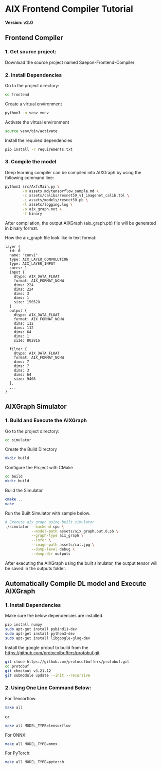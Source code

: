 
# AIX Frontend Compiler Tutorial
**Version: v2.0**

## Frontend Compiler

### 1. Get source project:
Download the source project named Saepon-Frontend-Compiler

### 2. Install Dependencies
Go to the project directory:

```bash
cd frontend
```
Create a virtual environment
```bash
python3 -m venv venv
```
Activate the virtual environment
```bash
source venv/bin/activate
```
Install the required dependencies
```bash
pip install -r requirements.txt
```




### 3. Compile the model
Deep learning compiler can be compiled into AIXGraph by using the following command line:
```bash
python3 src/AxfcMain.py \
		-m assets.md/tensorflow_sample.md \
		-c assets/calibs/resnet50_v1_imagenet_calib.tbl \
		-i assets/models/resnet50.pb \
		-l assets/logging.log \
		-o aix_graph.out \
		-f binary
```

After compilation, the output AIXGraph (aix_graph.pb) file will be generated in binary format.

How the aix_graph file look like in text format:
```plaintext
layer {
  id: 0
  name: "conv1"
  type: AIX_LAYER_CONVOLUTION
  type: AIX_LAYER_INPUT
  succs: 1
  input {
    dtype: AIX_DATA_FLOAT
    format: AIX_FORMAT_NCHW
    dims: 224
    dims: 224
    dims: 3
    dims: 1
    size: 150528
  }
  output {
    dtype: AIX_DATA_FLOAT
    format: AIX_FORMAT_NCHW
    dims: 112
    dims: 112
    dims: 64
    dims: 1
    size: 802816
  
  filter {
    dtype: AIX_DATA_FLOAT
    format: AIX_FORMAT_NCHW
    dims: 7
    dims: 7
    dims: 3
    dims: 64
    size: 9408
  },
  ...
}
```


## AIXGraph Simulator

### 1. Build and Execute the AIXGraph
Go to the project directory:

```bash
cd simulator
```
Create the Build Directory
```bash
mkdir build
```
Configure the Project with CMake
```bash
cd build
mkdir build
```
Build the Simulator
```bash
cmake ..
make
```
Run the Built Simulator with sample below.
```bash
# Execute aix_graph using built simulator
./simulator --backend cpu \
			--model-path assets/aix_graph.out.0.pb \
			--graph-type aix_graph \
			--infer \
			--image-path assets/cat.jpg \
			--dump-level debug \
			--dump-dir outputs
```
After executing the AIXGraph using the built simulator, the output tensor will be saved in the outputs folder.

##  Automatically Compile DL model and Execute AIXGraph

### 1. Install Dependencies
Make sure the below dependencies are installed.
```bash
pip install numpy  
sudo apt-get install pybind11-dev  
sudo apt-get install python3-dev 
sudo apt-get install libgoogle-glog-dev
```

Install the google probuf to build from the https://github.com/protocolbuffers/protobuf.git
```bash
git clone https://github.com/protocolbuffers/protobuf.git
cd protobuf
git checkout v3.21.12
git submodule update --init --recursive
```



### 2. Using One Line Command Below:

For Tensorflow:
```bash
make all
```
or 
```bash
make all MODEL_TYPE=tensorflow
```

For ONNX:
```bash
make all MODEL_TYPE=onnx
```

For PyTorch:
```bash
make all MODEL_TYPE=pytorch
```
